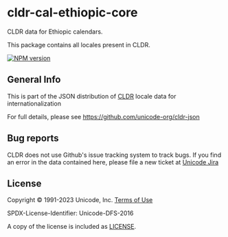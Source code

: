 # cldr-cal-ethiopic-core

CLDR data for Ethiopic calendars.

This package contains all locales present in CLDR.


[![NPM version](https://img.shields.io/npm/v/cldr-cal-ethiopic-core.svg?style=flat)](https://www.npmjs.org/package/cldr-cal-ethiopic-core)

## General Info

This is part of the JSON distribution of [CLDR](https://cldr.unicode.org/)
locale data for internationalization

For full details, please see <https://github.com/unicode-org/cldr-json>

## Bug reports

CLDR does not use Github's issue tracking system to track bugs.  If you find an error in
the data contained here, please file a new ticket at [Unicode Jira](https://unicode-org.atlassian.net/projects/CLDR/issues)

## License

Copyright © 1991-2023 Unicode, Inc.
[Terms of Use](http://www.unicode.org/copyright.html)

SPDX-License-Identifier: Unicode-DFS-2016

A copy of the license is included as [LICENSE](./LICENSE).
